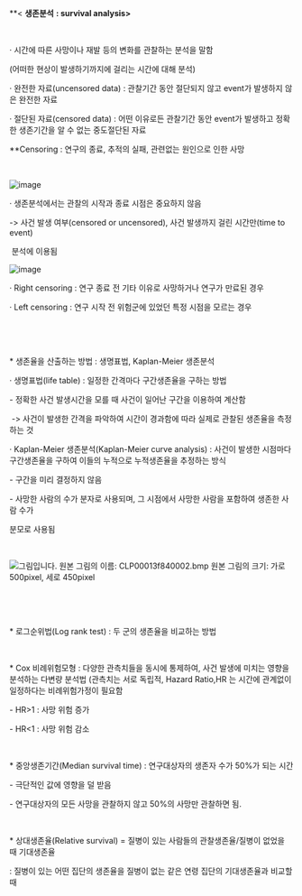 
**< **생존분석** **: survival analysis>**

​    

· 시간에 따른 사망이나 재발 등의 변화를 관찰하는 분석을 말함

  (어떠한 현상이 발생하기까지에 걸리는 시간에 대해 분석)

· 완전한 자료(uncensored data) : 관찰기간 동안 절단되지 않고 event가 발생하지 않은 완전한 자료

· 절단된 자료(censored data) : 어떤 이유로든 관찰기간 동안 event가 발생하고 정확한 생존기간을 알 수 없는 중도절단된 자료

  **Censoring : 연구의 종료, 추적의 실패, 관련없는 원인으로 인한 사망

​    

![image](https://user-images.githubusercontent.com/78076248/125890421-c228c48b-f3df-40b0-bb51-3a01f36260e7.png)

· 생존분석에서는 관찰의 시작과 종료 시점은 중요하지 않음

   -> 사건 발생 여부(censored or uncensored), 사건 발생까지 걸린 시간만(time to event) 

​      분석에 이용됨

![image](https://user-images.githubusercontent.com/78076248/125890429-0154c921-1d36-4e27-99fc-2b2cf3a56ff9.png)
​    

· Right censoring : 연구 종료 전 기타 이유로 사망하거나 연구가 만료된 경우

· Left censoring : 연구 시작 전 위험군에 있었던 특정 시점을 모르는 경우 

​    

​    

\* 생존율을 산출하는 방법 : 생명표법, Kaplan-Meier 생존분석

· 생명표법(life table) : 일정한 간격마다 구간생존율을 구하는 방법

 \- 정확한 사건 발생시간을 모를 때 사건이 일어난 구간을 이용하여 계산함

​     -> 사건이 발생한 간격을 파악하여 시간이 경과함에 따라 실제로 관찰된 생존율을 측정하는 것

 

· Kaplan-Meier 생존분석(Kaplan-Meier curve analysis) : 사건이 발생한 시점마다 구간생존율을 구하여 이들의 누적으로 누적생존율을 추정하는 방식

 \- 구간을 미리 결정하지 않음

 \- 사망한 사람의 수가 분자로 사용되며, 그 시점에서 사망한 사람을 포함하여 생존한 사람 수가 

   분모로 사용됨

​    

  ![그림입니다.  원본 그림의 이름: CLP00013f840002.bmp  원본 그림의 크기: 가로 500pixel, 세로 450pixel](file:///C:\Users\USER01\AppData\Local\Temp\Hnc\BinData\EMB00006510181c.bmp)  

​    

​    

\* 로그순위법(Log rank test) : 두 군의 생존율을 비교하는 방법

​    

\* Cox 비례위험모형 : 다양한 관측치들을 동시에 통제하여, 사건 발생에 미치는 영향을 분석하는 다변량 분석법 (관측치는 서로 독립적, Hazard Ratio,HR 는 시간에 관계없이 일정하다는 비례위험가정이 필요함

 \- HR>1 : 사망 위험 증가

 \- HR<1 : 사망 위험 감소

​    

\* 중앙생존기간(Median survival time) : 연구대상자의 생존자 수가 50%가 되는 시간

 \- 극단적인 값에 영향을 덜 받음

 \- 연구대상자의 모든 사망을 관찰하지 않고 50%의 사망만 관찰하면 됨.

​    

\* 상대생존율(Relative survival) = 질병이 있는 사람들의 관찰생존율/질병이 없었을 때 기대생존율

   : 질병이 있는 어떤 집단의 생존율을 질병이 없는 같은 연령 집단의 기대생존율과 비교할 때

​    
